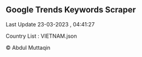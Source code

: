 

## Google Trends Keywords Scraper 
 
Last Update 23-03-2023 , 04:41:27

Country List :
VIETNAM.json



© Abdul Muttaqin 
